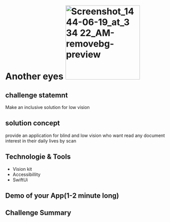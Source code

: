 # Another eyes <img width="234" alt="Screenshot_1444-06-19_at_3 34 22_AM-removebg-preview" src="https://user-images.githubusercontent.com/116815157/212344899-111ec4b5-b18e-4e00-8763-d0c4741d6b49.png">

## challenge statemnt
Make an inclusive solution for low vision
## solution concept
provide an application for blind and low vision who want read any document interest in their daily lives by scan
## Technologie & Tools 
- Vision kit 
- Accessibillity
- SwiftUi 
## Demo of your App(1-2 minute long)
## Challenge Summary

